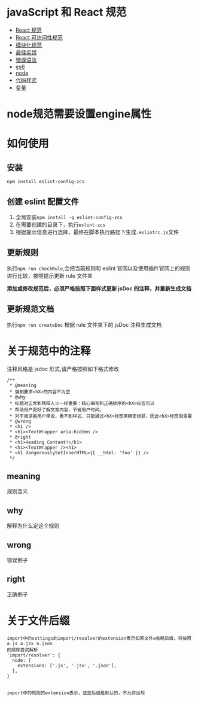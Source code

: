 # javaScript 和 React 规范

- [React 规范](./doc/react.md)
- [React 可访问性规范](./doc/reactAccessbility.md)
- [模块化规范](./doc/imports.md)
- [最佳实践](./doc/best-practices.md)
- [错误语法](./doc/errors.md)
- [es6](./doc/es6.md)
- [node](./doc/node.md)
- [代码样式](./doc/style.md)
- [变量](./doc/variables.md)

# node规范需要设置engine属性
# 如何使用

## 安装

`npm install eslint-config-zcs`

## 创建 eslint 配置文件

1. 全局安装`npm install -g eslint-config-zcs`
2. 在需要创建的目录下，执行`eslint-zcs`
3. 根据提示信息进行选择，最终在脚本执行路径下生成`.eslintrc.js`文件

## 更新规则

执行`npm run checkRule`,会把当前规则和 eslint 官网以及使用插件官网上的规则进行比较，按照提示更新 rule 文件夹

**添加或修改规范后，必须严格按照下面样式更新 jsDoc 的注释，并重新生成文档**

## 更新规范文档

执行`npm run createDoc`
根据 rule 文件夹下的 jsDoc 注释生成文档

# 关于规范中的注释

注释风格是 jsdoc 形式,请严格按照如下格式修改

    /**
     * @meaning
     * 强制要求<hX>的内容不为空
     * @why
     * 标题对正常和残障人士一样重要：精心编写和正确排序的<hX>标签可以
     * 帮助用户更好了解文章内容，节省用户时间。
     * 对于阅读器用户来说，看不到样式，只能通过<hX>标签来确定标题，因此<hX>标签很重要
     * @wrong
     * <h1 />
     * <h1><TextWrapper aria-hidden />
     * @right
     * <h1>Heading Content!</h1>
     * <h1><TextWrapper /><h1>
     * <h1 dangerouslySetInnerHTML={{ __html: 'foo' }} />
     */

## meaning

规则含义

## why

解释为什么定这个规则

## wrong

错误例子

## right

正确例子

# 关于文件后缀

    import中的settings的import/resolver的extension表示如果文件a省略后缀，将按照a.js a.jsx a.json
    的顺序尝试解析
    'import/resolver': {
      node: {
        extensions: ['.js', '.jsx', '.json'],
      },
    }


    import中的规则的extension表示，这些后缀是默认的，不允许出现
